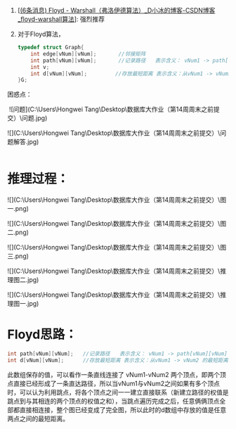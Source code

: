 1. [[(6条消息) Floyd - Warshall（弗洛伊德算法）_D小冰的博客-CSDN博客_floyd-warshall算法](https://blog.csdn.net/yuewenyao/article/details/81021319?ops_request_misc=%7B%22request%5Fid%22%3A%22166865280116800182155484%22%2C%22scm%22%3A%2220140713.130102334..%22%7D&request_id=166865280116800182155484&biz_id=0&utm_medium=distribute.pc_search_result.none-task-blog-2~all~top_positive~default-1-81021319-null-null.142^v63^opensearch_v2,201^v3^control_1,213^v2^t3_control2&utm_term=floyd&spm=1018.2226.3001.4187)]:	强烈推荐

2. 对于Floyd算法，

   ```c++
   typedef struct Graph{
       int edge[vNum][vNum];       //邻接矩阵
       int path[vNum][vNum];       //记录路径   表示含义： vNum1 -> path[vNum][vNum] -> vNum2    path值代表两个顶点之间的中间点
       int v;
       int d[vNum][vNum];         //存放最短距离 表示含义：从vNum1 -> vNum2 的最短距离         
   }G;
   ```

困惑点：

![]()	![问题](C:\Users\Hongwei Tang\Desktop\数据库大作业（第14周周末之前提交）\问题.jpg)

![](C:\Users\Hongwei Tang\Desktop\数据库大作业（第14周周末之前提交）\问题解答.jpg)

![]()

# 推理过程：

![](C:\Users\Hongwei Tang\Desktop\数据库大作业（第14周周末之前提交）\图一.png)

![](C:\Users\Hongwei Tang\Desktop\数据库大作业（第14周周末之前提交）\图二.png)

![](C:\Users\Hongwei Tang\Desktop\数据库大作业（第14周周末之前提交）\图三.png)



![](C:\Users\Hongwei Tang\Desktop\数据库大作业（第14周周末之前提交）\推理图二.jpg)

![](C:\Users\Hongwei Tang\Desktop\数据库大作业（第14周周末之前提交）\推理图一.jpg)





# Floyd思路：



```C++
int path[vNum][vNum];   //记录路径   表示含义： vNum1 -> path[vNum][vNum] -> vNum2    path值代表两个顶点之间的中间点，即：vNum1 通过path[vNum][vNum]与 vNum2直接相连接
int d[vNum][vNum];      //存放最短距离 表示含义：从vNum1 -> vNum2 的最短距离   
```

此数组保存的值，可以看作一条直线连接了 vNum1-vNum2 两个顶点，即两个顶点直接已经形成了一条直达路径，所以当vNum1与vNum2之间如果有多个顶点时，可以认为利用跳点，将各个顶点之间一一建立直接联系（新建立路径的权值是跳点到与其相连的两个顶点的权值之和），当跳点遍历完成之后，任意俩俩顶点全部都直接相连接，整个图已经变成了完全图，所以此时的d数组中存放的值是任意两点之间的最短距离。

